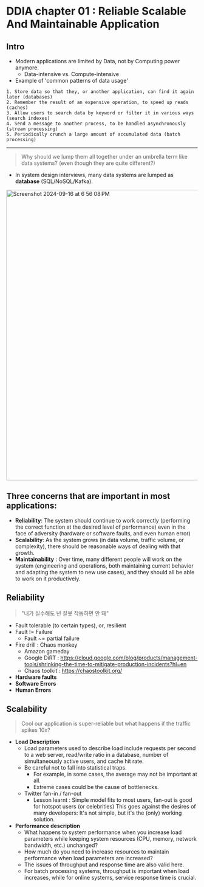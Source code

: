 # DDIA chapter 01 : Reliable Scalable And Maintainable Application

## Intro

- Modern applications are limited by Data, not by Computing power anymore. 
    - Data-intensive vs. Compute-intensive
- Example of 'common patterns of data usage'
```
1. Store data so that they, or another application, can find it again later (databases)
2. Remember the result of an expensive operation, to speed up reads (caches)
3. Allow users to search data by keyword or filter it in various ways (search indexes)
4. Send a message to another process, to be handled asynchronously (stream processing)
5. Periodically crunch a large amount of accumulated data (batch processing)
```
------
> Why should we lump them all together under an umbrella term like data systems? (even though they are quite different?)
- In system design interviews, many data systems are lumped as **database** (SQL/NoSQL/Kafka). 

<img width="764" alt="Screenshot 2024-09-16 at 6 56 08 PM" src="https://github.com/user-attachments/assets/daab70dc-2522-4a13-9f22-e91f828bbae4">


## Three concerns that are important in most applications:
- **Reliability**: The system should continue to work correctly (performing the correct function at the desired level of performance) even in the face of adversity (hardware or software faults, and even human error)
- **Scalability**: As the system grows (in data volume, traffic volume, or complexity), there should be reasonable ways of dealing with that growth.
- **Maintainability** : Over time, many different people will work on the system (engineering and operations, both maintaining current behavior and adapting the system to new use cases), and they should all be able to work on it productively.

## Reliability
> "내가 실수해도 넌 잘못 작동하면 안 돼"
- Fault tolerable (to certain types), or, resilient
- Fault != Failure
    - Fault ~= partial failure 
- Fire drill : Chaos monkey
    - Amazon gameday 
    - Google DiRT : https://cloud.google.com/blog/products/management-tools/shrinking-the-time-to-mitigate-production-incidents?hl=en
    - Chaos toolkit : https://chaostoolkit.org/
- **Hardware faults**
- **Software Errors**
- **Human Errors**

## Scalability
> Cool our application is super-reliable but what happens if the traffic spikes 10x? 

- **Load Description**
    - Load parameters used to describe load include requests per second to a web server, read/write ratio in a database, number of simultaneously active users, and cache hit rate.
    - Be careful not to fall into statistical traps. 
        - For example, in some cases, the average may not be important at all. 
        - Extreme cases could be the cause of bottlenecks.
    - Twitter fan-in / fan-out
        - Lesson learnt : Simple model fits to most users, fan-out is good for hotspot users (or celebrities)
        This goes against the desires of many developers: It's not simple, but it's the (only) working solution. 
- **Performance description**
    - What happens to system performance when you increase load parameters while keeping system resources (CPU, memory, network bandwidth, etc.) unchanged?
    - How much do you need to increase resources to maintain performance when load parameters are increased?
    - The issues of throughput and response time are also valid here.
    - For batch processing systems, throughput is important when load increases, while for online systems, service response time is crucial.
